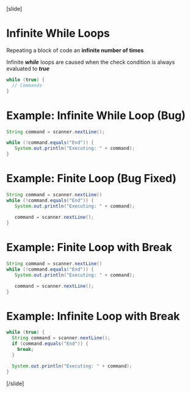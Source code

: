 [slide]
# Infinite While Loops
Repeating a block of code an **infinite number of times**

Infinite ***while*** loops are caused when the check condition is always evaluated to ***true***

```java
while (true) {
  // Commands
}
```

# Example: Infinite While Loop (Bug)
```java
String command = scanner.nextLine();

while (!command.equals("End")) {
   System.out.println("Executing: " + command);
}
```

# Example: Finite Loop (Bug Fixed)
```java
String command = scanner.nextLine()
while (!command.equals("End")) {
   System.out.println("Executing: " + command);
   
   command = scanner.nextLine();
}
```

# Example: Finite Loop with Break
```java
String command = scanner.nextLine()
while (!command.equals("End")) {
   System.out.println("Executing: " + command);

   command = scanner.nextLine();
}
```

# Example: Infinite Loop with Break
```java
while (true) {
  String command = scanner.nextLine();
  if (command.equals("End")) {
    break;
  }

  System.out.println("Executing: " + command);
}
```
[/slide]
